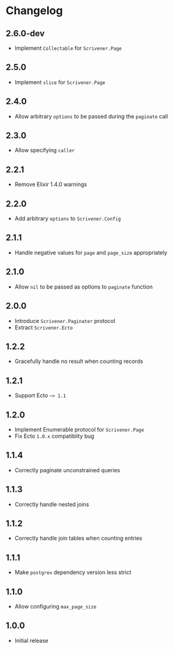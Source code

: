 # Changelog

## 2.6.0-dev

* Implement `Collectable` for `Scrivener.Page`

## 2.5.0

* Implement `slice` for `Scrivener.Page`

## 2.4.0

* Allow arbitrary `options` to be passed during the `paginate` call

## 2.3.0

* Allow specifying `caller`

## 2.2.1

* Remove Elixir 1.4.0 warnings

## 2.2.0

* Add arbitrary `options` to `Scrivener.Config`

## 2.1.1

* Handle negative values for `page` and `page_size` appropriately

## 2.1.0

* Allow `nil` to be passed as options to `paginate` function

## 2.0.0

* Introduce `Scrivener.Paginater` protocol
* Extract `Scrivener.Ecto`

## 1.2.2

* Gracefully handle no result when counting records

## 1.2.1

* Support Ecto `~> 1.1`

## 1.2.0

* Implement Enumerable protocol for `Scrivener.Page`
* Fix Ecto `1.0.x` compatiblity bug

## 1.1.4

* Correctly paginate unconstrained queries

## 1.1.3

* Correctly handle nested joins

## 1.1.2

* Correctly handle join tables when counting entries

## 1.1.1

* Make `postgrex` dependency version less strict

## 1.1.0

* Allow configuring `max_page_size`

## 1.0.0

* Initial release
